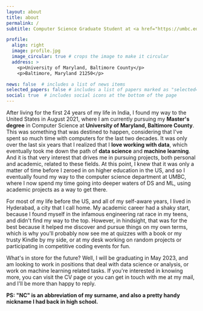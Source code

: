 ```yaml
---
layout: about
title: about
permalink: /
subtitle: Computer Science Graduate Student at <a href="https://umbc.edu/">University of Maryland, Baltimore County</a>.

profile:
  align: right
  image: profile.jpg
  image_circular: true # crops the image to make it circular
  address: >
    <p>University of Maryland, Baltimore County</p>
    <p>Baltimore, Maryland 21250</p>

news: false  # includes a list of news items
selected_papers: false # includes a list of papers marked as "selected={true}"
social: true  # includes social icons at the bottom of the page
---
```


After living for the first 24 years of my life in India, I found my way to the United States in August 2021, where I am currently pursuing my **Master's degree** in Computer Science at **University of Maryland, Baltimore County**. This was something that was destined to happen, considering that I've spent so much time with computers for the last two decades. It was only over the last six years that I realized that I **love working with data**, which eventually took me down the path of **data science** and **machine learning**. And it is that very interest that drives me in pursuing projects, both personal and academic, related to these fields. At this point, I knew that it was only a matter of time before I zeroed in on higher education in the US, and so I eventually found my way to the computer science department at UMBC, where I now spend my time going into deeper waters of DS and ML, using academic projects as a way to get there.

For most of my life before the US, and all of my self-aware years, I lived in Hyderabad, a city that I call home. My academic career had a shaky start, because I found myself in the infamous engineering rat race in my teens, and didn't find my way to the top. However, in hindsight, that was for the best because it helped me discover and pursue things on my own terms, which is why you'll probably now see me at quizzes with a book or my trusty Kindle by my side, or at my desk working on random projects or participating in competitive coding events for fun.

What's in store for the future? Well, I will be graduating in May 2023, and am looking to work in positions that deal with data science or analysis, or work on machine learning related tasks. If you're interested in knowing more, you can visit the CV page or you can get in touch with me at my mail, and I'll be more than happy to reply.

**PS: "NC" is an abbreviation of my surname, and also a pretty handy nickname I had back in high school.**
